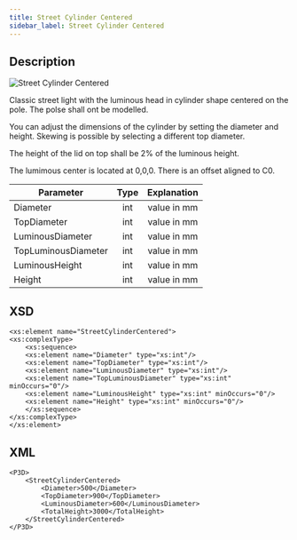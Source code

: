 ```yaml
---
title: Street Cylinder Centered
sidebar_label: Street Cylinder Centered
---
```


## Description

![Street Cylinder Centered](/img/docs/geometry/parametric/StreetCylinderCentered.webp)

Classic street light with the luminous head in cylinder shape centered on the pole. The polse shall ont be modelled.

You can adjust the dimensions of the cylinder by setting the diameter and height. Skewing is possible by selecting a different top diameter.

The height of the lid on top shall be 2% of the luminous height.

The lumimous center is located at 0,0,0.
There is an offset aligned to C0.

| Parameter           | Type | Explanation |
| ------------------- | :--: | :---------: |
| Diameter            | int  | value in mm |
| TopDiameter         | int  | value in mm |
| LuminousDiameter    | int  | value in mm |
| TopLuminousDiameter | int  | value in mm |
| LuminousHeight      | int  | value in mm |
| Height              | int  | value in mm |

## XSD

    <xs:element name="StreetCylinderCentered">
    <xs:complexType>
    	<xs:sequence>
    	<xs:element name="Diameter" type="xs:int"/>
    	<xs:element name="TopDiameter" type="xs:int"/>
    	<xs:element name="LuminousDiameter" type="xs:int"/>
    	<xs:element name="TopLuminousDiameter" type="xs:int" minOccurs="0"/>
    	<xs:element name="LuminousHeight" type="xs:int" minOccurs="0"/>
    	<xs:element name="Height" type="xs:int" minOccurs="0"/>
    	</xs:sequence>
    </xs:complexType>
    </xs:element>

## XML

    <P3D>
    	<StreetCylinderCentered>
    		<Diameter>500</Diameter>
    		<TopDiameter>900</TopDiameter>
    		<LuminousDiameter>600</LuminousDiameter>
    		<TotalHeight>3000</TotalHeight>
    	</StreetCylinderCentered>
    </P3D>
